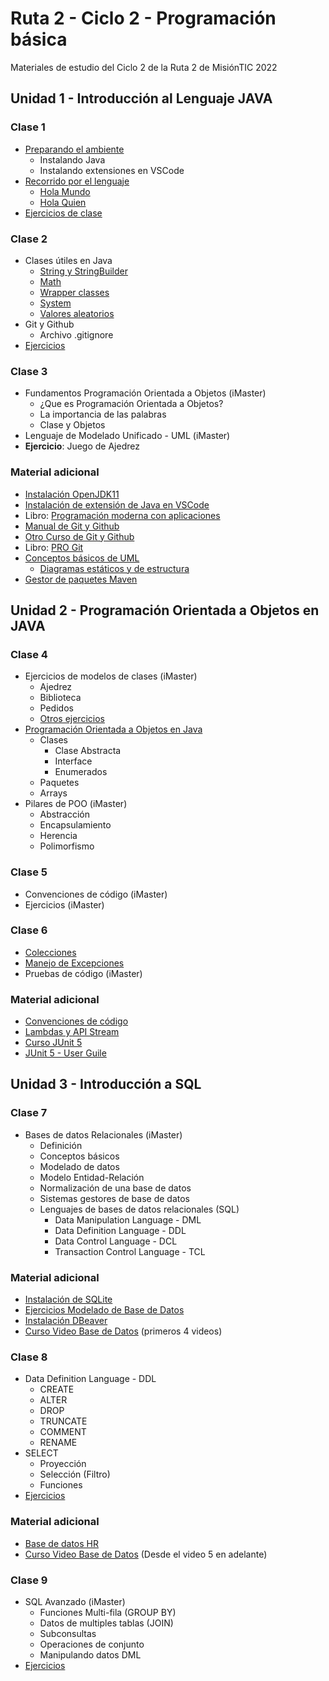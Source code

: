 # Ruta 2 - Ciclo 2 - Programación básica
Materiales de estudio del Ciclo 2 de la Ruta 2 de MisiónTIC 2022

## Unidad 1 - Introducción al Lenguaje JAVA
### Clase 1
* [Preparando el ambiente](clase01/preparando_ambiente.md)
  * Instalando Java
  * Instalando extensiones en VSCode 
* [Recorrido por el lenguaje](clase01/recorrido_java.ipynb)
  * [Hola Mundo](clase01/ejemplos/HolaMundo.java)
  * [Hola Quien](clase01/ejemplos/HolaQuien.java)
* [Ejercicios de clase](clase01/ejercicios.md)

### Clase 2
* Clases útiles en Java
  * [String y StringBuilder](clase02/string.ipynb)
  * [Math](clase02/math.ipynb)
  * [Wrapper classes](clase02/wrapper.ipynb)
  * [System](clase02/system.ipynb)
  * [Valores aleatorios](clase02/random.ipynb)
* Git y Github
  * Archivo .gitignore
* [Ejercicios](clase02/ejercicios.md)

### Clase 3
* Fundamentos Programación Orientada a Objetos (iMaster)
  * ¿Que es Programación Orientada a Objetos?
  * La importancia de las palabras
  * Clase y Objetos
* Lenguaje de Modelado Unificado - UML (iMaster)
* **Ejercicio**: Juego de Ajedrez

### Material adicional
* [Instalación OpenJDK11](https://youtu.be/0Wn0yWwK20Q)
* [Instalación de extensión de Java en VSCode](https://youtu.be/g6TMxG1xTzU)
* Libro: [Programación moderna con aplicaciones](https://repositorio.utp.edu.co/items/1f499459-b52b-4ce0-94fc-70e695c42515)
* [Manual de Git y Github](https://youtu.be/j8CSUPIB8mA?list=PLvimn1Ins-43-1sXQmGZPWLjNjPyGNi0R)
* [Otro Curso de Git y Github](https://youtu.be/ANF1X42_ae4?list=PLU8oAlHdN5BlyaPFiNQcV0xDqy0eR35aU)
* Libro: [PRO Git](https://imaster.academy/contenidos-tematicos/programacion/Unidad1/Libro_Pro_Git.pdf)
* [Conceptos básicos de UML](https://imaster.academy/contenidos-tematicos/programacion/Unidad1/08-Introducci%c3%b3nUML.pdf)
  * [Diagramas estáticos y de estructura](https://imaster.academy/contenidos-tematicos/programacion/Unidad1/09%20-%20UML%20esta%cc%81ticos%20o%20de%20estructura.pdf)
* [Gestor de paquetes Maven](https://youtu.be/91DamlXb7bE?list=PLvimn1Ins-40atMWQkxD8r8pRyPLAU0iQ)

## Unidad 2 - Programación Orientada a Objetos en JAVA
### Clase 4
* Ejercicios de modelos de clases (iMaster)
  * Ajedrez
  * Biblioteca
  * Pedidos
  * [Otros ejercicios](clase04/ejercicios.md)
* [Programación Orientada a Objetos en Java](clase04/poo_java.ipynb)
  * Clases
    * Clase Abstracta
    * Interface
    * Enumerados
  * Paquetes
  * Arrays
* Pilares de POO (iMaster)
  * Abstracción
  * Encapsulamiento
  * Herencia
  * Polimorfismo

### Clase 5
* Convenciones de código (iMaster)
* Ejercicios (iMaster)

### Clase 6
* [Colecciones](clase06/colecciones.ipynb)
* [Manejo de Excepciones](clase06/excepciones.ipynb)
* Pruebas de código (iMaster)

### Material adicional
* [Convenciones de código](https://imaster.academy/contenidos-tematicos/programacion/Unidad2/ConvencionesCodigoJava.pdf)
* [Lambdas y API Stream](https://www.youtube.com/watch?v=U5oOdNG2XQY&t=805)
* [Curso JUnit 5](https://www.youtube.com/playlist?list=PLsRPgBUE5BI68-h4MF0Y5FLSNwGdlIBK0)
* [JUnit 5 - User Guile](https://junit.org/junit5/docs/current/user-guide/)

## Unidad 3 - Introducción a SQL
### Clase 7
* Bases de datos Relacionales (iMaster)
  * Definición
  * Conceptos básicos
  * Modelado de datos
  * Modelo Entidad-Relación
  * Normalización de una base de datos
  * Sistemas gestores de base de datos
  * Lenguajes de bases de datos relacionales (SQL)
    * Data Manipulation Language - DML
    * Data Definition Language - DDL
    * Data Control Language - DCL
    * Transaction Control Language - TCL

### Material adicional
* [Instalación de SQLite](clase07/assets/Instalacion_SQLite3.pdf)
* [Ejercicios Modelado de Base de Datos](clase07/assets/Ejercicios_Modelado_Base_de_Datos.pdf)
* [Instalación DBeaver](https://www.youtube.com/embed/JkE1VFLHfTE)
* [Curso Video Base de Datos](https://www.youtube.com/embed/videoseries?list=PLs1sXiNvW4OyJCZs5WR3OjPZTlIqNcvQi)  (primeros 4 videos)

### Clase 8
* Data Definition Language - DDL
  * CREATE
  * ALTER
  * DROP
  * TRUNCATE
  * COMMENT
  * RENAME
* SELECT
  * Proyección
  * Selección (Filtro)
  * Funciones
* [Ejercicios](clase08/ejercicios.md)

### Material adicional
* [Base de datos HR](clase08/assets/hr.db)
* [Curso Video Base de Datos](https://www.youtube.com/embed/videoseries?list=PLs1sXiNvW4OyJCZs5WR3OjPZTlIqNcvQi) (Desde el video 5 en adelante)

### Clase 9
* SQL Avanzado (iMaster)
  * Funciones Multi-fila (GROUP BY)
  * Datos de multiples tablas (JOIN)
  * Subconsultas
  * Operaciones de conjunto
  * Manipulando datos DML
* [Ejercicios](clase09/ejercicios.md)

